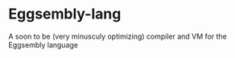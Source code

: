 # Eggsembly-lang
A soon to be (very minusculy optimizing) compiler and VM for the Eggsembly language
